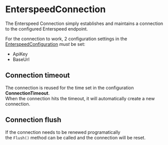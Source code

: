 # EnterspeedConnection

The Enterspeed Connection simply establishes and maintains
a connection to the configured Enterspeed endpoint.

For the connection to work, 2 configuration settings in the
[EnterspeedConfiguration](./../configuration/README.md) _must_ be set:

* ApiKey
* BaseUrl

## Connection timeout

The connection is reused for the time set in the configuration **ConnectionTimeout**.  
When the connection hits the timeout, it will automatically create a new connection.

## Connection flush

If the connection needs to be renewed programatically  
the `Flush()` method can be called and the connection will be reset.
